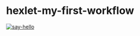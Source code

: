 # hexlet-my-first-workflow
[![say-hello](https://github.com/samkleo/hexlet-my-first-workflow/actions/workflows/VasCheck.yml/badge.svg)](https://github.com/samkleo/hexlet-my-first-workflow/actions/workflows/VasCheck.yml)
